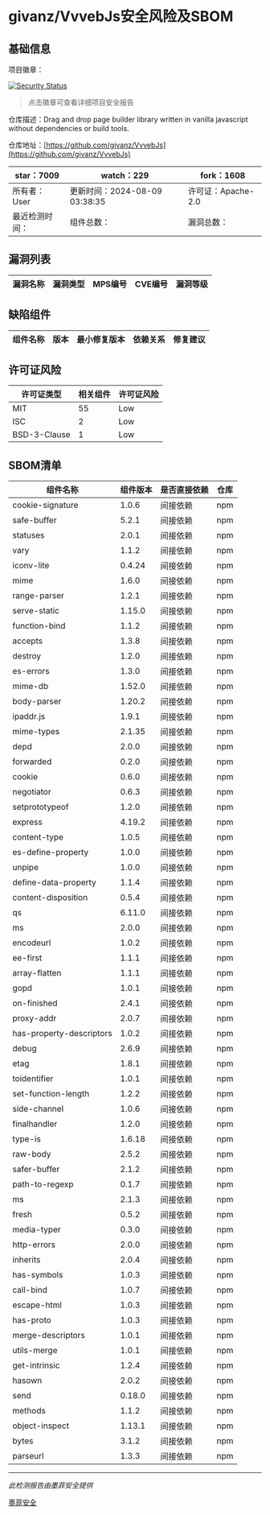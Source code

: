 # givanz/VvvebJs安全风险及SBOM

## 基础信息

项目徽章：

[![Security Status](https://www.murphysec.com/platform3/v31/badge/1826699433495695360.svg)](https://www.murphysec.com/console/report/1754945443539595264/1826699433495695360)

> 点击徽章可查看详细项目安全报告

仓库描述：Drag and drop page builder library written in vanilla javascript without dependencies or build tools.

仓库地址：[https://github.com/givanz/VvvebJs](https://github.com/givanz/VvvebJs)

| star：7009 | watch：229 | fork：1608 |
| ----------- | -------------- | ------------ |
| 所有者：User | 更新时间：2024-08-09 03:38:35 | 许可证：Apache-2.0 |
| 最近检测时间： | 组件总数： | 漏洞总数： |




## 漏洞列表

| 漏洞名称 | 漏洞类型 | MPS编号 | CVE编号 | 漏洞等级 |
| ------- | ------ | ------- | ------ | ----- |





## 缺陷组件

| 组件名称 | 版本 | 最小修复版本 | 依赖关系 | 修复建议 |
| -------- | ---- | ------------ | -------- | -------- |





## 许可证风险

| 许可证类型 | 相关组件 | 许可证风险 |
| ---------- | -------- | ---------- |
|MIT|55|Low|
|ISC|2|Low|
|BSD-3-Clause|1|Low|




## SBOM清单

| 组件名称 | 组件版本 | 是否直接依赖 | 仓库 |
| -------- | -------- | ------------ | ---- |
|cookie-signature|1.0.6|间接依赖|npm|
|safe-buffer|5.2.1|间接依赖|npm|
|statuses|2.0.1|间接依赖|npm|
|vary|1.1.2|间接依赖|npm|
|iconv-lite|0.4.24|间接依赖|npm|
|mime|1.6.0|间接依赖|npm|
|range-parser|1.2.1|间接依赖|npm|
|serve-static|1.15.0|间接依赖|npm|
|function-bind|1.1.2|间接依赖|npm|
|accepts|1.3.8|间接依赖|npm|
|destroy|1.2.0|间接依赖|npm|
|es-errors|1.3.0|间接依赖|npm|
|mime-db|1.52.0|间接依赖|npm|
|body-parser|1.20.2|间接依赖|npm|
|ipaddr.js|1.9.1|间接依赖|npm|
|mime-types|2.1.35|间接依赖|npm|
|depd|2.0.0|间接依赖|npm|
|forwarded|0.2.0|间接依赖|npm|
|cookie|0.6.0|间接依赖|npm|
|negotiator|0.6.3|间接依赖|npm|
|setprototypeof|1.2.0|间接依赖|npm|
|express|4.19.2|间接依赖|npm|
|content-type|1.0.5|间接依赖|npm|
|es-define-property|1.0.0|间接依赖|npm|
|unpipe|1.0.0|间接依赖|npm|
|define-data-property|1.1.4|间接依赖|npm|
|content-disposition|0.5.4|间接依赖|npm|
|qs|6.11.0|间接依赖|npm|
|ms|2.0.0|间接依赖|npm|
|encodeurl|1.0.2|间接依赖|npm|
|ee-first|1.1.1|间接依赖|npm|
|array-flatten|1.1.1|间接依赖|npm|
|gopd|1.0.1|间接依赖|npm|
|on-finished|2.4.1|间接依赖|npm|
|proxy-addr|2.0.7|间接依赖|npm|
|has-property-descriptors|1.0.2|间接依赖|npm|
|debug|2.6.9|间接依赖|npm|
|etag|1.8.1|间接依赖|npm|
|toidentifier|1.0.1|间接依赖|npm|
|set-function-length|1.2.2|间接依赖|npm|
|side-channel|1.0.6|间接依赖|npm|
|finalhandler|1.2.0|间接依赖|npm|
|type-is|1.6.18|间接依赖|npm|
|raw-body|2.5.2|间接依赖|npm|
|safer-buffer|2.1.2|间接依赖|npm|
|path-to-regexp|0.1.7|间接依赖|npm|
|ms|2.1.3|间接依赖|npm|
|fresh|0.5.2|间接依赖|npm|
|media-typer|0.3.0|间接依赖|npm|
|http-errors|2.0.0|间接依赖|npm|
|inherits|2.0.4|间接依赖|npm|
|has-symbols|1.0.3|间接依赖|npm|
|call-bind|1.0.7|间接依赖|npm|
|escape-html|1.0.3|间接依赖|npm|
|has-proto|1.0.3|间接依赖|npm|
|merge-descriptors|1.0.1|间接依赖|npm|
|utils-merge|1.0.1|间接依赖|npm|
|get-intrinsic|1.2.4|间接依赖|npm|
|hasown|2.0.2|间接依赖|npm|
|send|0.18.0|间接依赖|npm|
|methods|1.1.2|间接依赖|npm|
|object-inspect|1.13.1|间接依赖|npm|
|bytes|3.1.2|间接依赖|npm|
|parseurl|1.3.3|间接依赖|npm|


------

*此检测报告由墨菲安全提供*

[墨菲安全](www.murphysec.com)